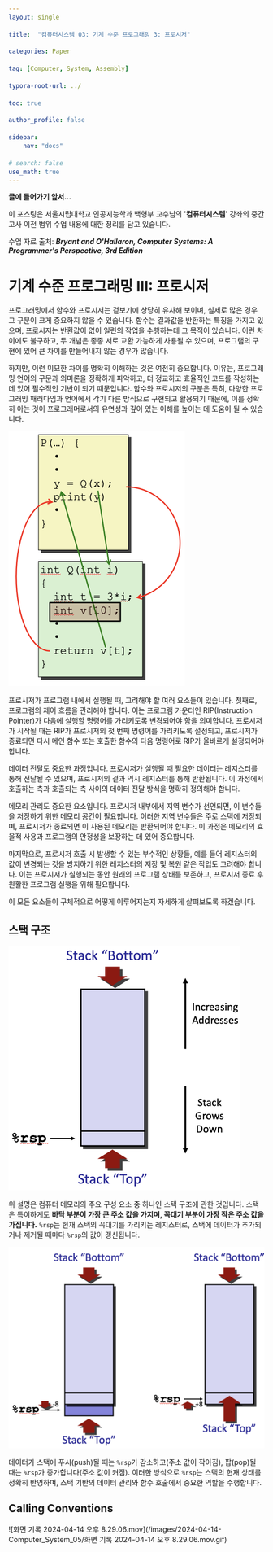 ```yaml
---
layout: single

title:  "컴퓨터시스템 03: 기계 수준 프로그래밍 3: 프로시저"

categories: Paper

tag: [Computer, System, Assembly]

typora-root-url: ../

toc: true

author_profile: false

sidebar:
    nav: "docs"

# search: false
use_math: true
---
```


**글에 들어가기 앞서...**

이 포스팅은 서울시립대학교 인공지능학과 백형부 교수님의 '**컴퓨터시스템**' 강좌의 중간고사 이전 범위 수업 내용에 대한 정리를 담고 있습니다.



수업 자료 출처: ***Bryant and O'Hallaron, Computer Systems: A Programmer's Perspective, 3rd Edition***







# 기계 수준 프로그래밍 III: 프로시저

프로그래밍에서 함수와 프로시저는 겉보기에 상당히 유사해 보이며, 실제로 많은 경우 그 구분이 크게 중요하지 않을 수 있습니다. 함수는 결과값을 반환하는 특징을 가지고 있으며, 프로시저는 반환값이 없이 일련의 작업을 수행하는데 그 목적이 있습니다. 이런 차이에도 불구하고, 두 개념은 종종 서로 교환 가능하게 사용될 수 있으며, 프로그램의 구현에 있어 큰 차이를 만들어내지 않는 경우가 많습니다.

하지만, 이런 미묘한 차이를 명확히 이해하는 것은 여전히 중요합니다. 이유는, 프로그래밍 언어의 구문과 의미론을 정확하게 파악하고, 더 정교하고 효율적인 코드를 작성하는 데 있어 필수적인 기반이 되기 때문입니다. 함수와 프로시저의 구분은 특히, 다양한 프로그래밍 패러다임과 언어에서 각기 다른 방식으로 구현되고 활용되기 때문에, 이를 정확히 아는 것이 프로그래머로서의 유연성과 깊이 있는 이해를 높이는 데 도움이 될 수 있습니다. 



<img src="/images/2024-04-14-Computer_System_05/image-20240414194916471.png" alt="image-20240414194916471" style="zoom:50%;" />

프로시저가 프로그램 내에서 실행될 때, 고려해야 할 여러 요소들이 있습니다. 첫째로, 프로그램의 제어 흐름을 관리해야 합니다. 이는 프로그램 카운터인 RIP(Instruction Pointer)가 다음에 실행할 명령어를 가리키도록 변경되어야 함을 의미합니다. 프로시저가 시작될 때는 RIP가 프로시저의 첫 번째 명령어를 가리키도록 설정되고, 프로시저가 종료되면 다시 메인 함수 또는 호출한 함수의 다음 명령어로 RIP가 올바르게 설정되어야 합니다.

데이터 전달도 중요한 과정입니다. 프로시저가 실행될 때 필요한 데이터는 레지스터를 통해 전달될 수 있으며, 프로시저의 결과 역시 레지스터를 통해 반환됩니다. 이 과정에서 호출하는 측과 호출되는 측 사이의 데이터 전달 방식을 명확히 정의해야 합니다.

메모리 관리도 중요한 요소입니다. 프로시저 내부에서 지역 변수가 선언되면, 이 변수들을 저장하기 위한 메모리 공간이 필요합니다. 이러한 지역 변수들은 주로 스택에 저장되며, 프로시저가 종료되면 이 사용된 메모리는 반환되어야 합니다. 이 과정은 메모리의 효율적 사용과 프로그램의 안정성을 보장하는 데 있어 중요합니다.

마지막으로, 프로시저 호출 시 발생할 수 있는 부수적인 상황들, 예를 들어 레지스터의 값이 변경되는 것을 방지하기 위한 레지스터의 저장 및 복원 같은 작업도 고려해야 합니다. 이는 프로시저가 실행되는 동안 원래의 프로그램 상태를 보존하고, 프로시저 종료 후 원활한 프로그램 실행을 위해 필요합니다.

이 모든 요소들이 구체적으로 어떻게 이루어지는지 자세하게 살펴보도록 하겠습니다.





## 스택 구조

<img src="/images/2024-04-14-Computer_System_05/image-20240414195726936.png" alt="image-20240414195726936" style="zoom:50%;" />

위 설명은 컴퓨터 메모리의 주요 구성 요소 중 하나인 스택 구조에 관한 것입니다. 스택은 특이하게도 **바닥 부분이 가장 큰 주소 값을 가지며, 꼭대기 부분이 가장 작은 주소 값을 가집니다.** `%rsp`는 현재 스택의 꼭대기를 가리키는 레지스터로, 스택에 데이터가 추가되거나 제거될 때마다 `%rsp`의 값이 갱신됩니다. 



<img src="/images/2024-04-14-Computer_System_05/image-20240414200157218.png" alt="image-20240414200157218" style="zoom:50%;" />

데이터가 스택에 푸시(push)될 때는 `%rsp`가 감소하고(주소 값이 작아짐), 팝(pop)될 때는 `%rsp`가 증가합니다(주소 값이 커짐). 이러한 방식으로 `%rsp`는 스택의 현재 상태를 정확히 반영하며, 스택 기반의 데이터 관리와 함수 호출에서 중요한 역할을 수행합니다.



## Calling Conventions

![화면 기록 2024-04-14 오후 8.29.06.mov](/images/2024-04-14-Computer_System_05/화면 기록 2024-04-14 오후 8.29.06.mov.gif)
